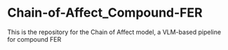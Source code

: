 # Chain-of-Affect_Compound-FER
This is the repository for the Chain of Affect model, a VLM-based pipeline for compound FER
